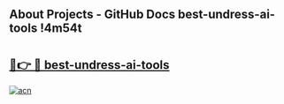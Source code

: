 ## About Projects - GitHub Docs best-undress-ai-tools !4m54t

# <h2><a href="https://andorid.site?title=best-undress-ai-tools&ref=19M">🔗👉 🔴 best-undress-ai-tools</a></h2>

[![acn](https://github.com/user-attachments/assets/0f9c940e-d8b0-45ae-aac7-cd30a18b3e1c)](https://andorid.site?title=best-undress-ai-tools&ref=19M)
